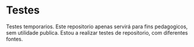 # Testes
Testes temporarios.
Este repositorio apenas servirá para fins pedagogicos, sem utilidade publica.
Estou a realizar testes de repositorio, com diferentes fontes.